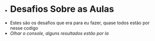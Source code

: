 - # Desafios Sobre as Aulas
- Estes são os desafios que era para eu fazer, quase todos estão por nesse codigo
- *Olhar o console, alguns resultados estão por la*